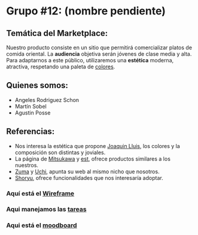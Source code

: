 # Grupo #12: (nombre pendiente)

## Temática del Marketplace:
Nuestro producto consiste en un sitio que permitirá comercializar platos de comida oriental. La **audiencia** objetiva serán jóvenes de clase media y alta. Para adaptarnos a este público, utilizaremos una **estética** moderna, atractiva, respetando una paleta de [colores](https://coolors.co/f4d8cd-edb183-2e282a-f15152-bdf7b7).

## Quienes somos:
- Angeles Rodriguez Schon
- Martín Sobel
- Agustin Posse

## Referencias:
- Nos interesa la estética que propone [Joaquin Lluis](https://www.instagram.com/joaquinlluis/?hl=es-la), los colores y la composición son distintas y joviales.
- La página de [Mitsukawa](http://sushi-mitsukawa.jp/) y [est](https://www.est-restaurant.de/language/de/gallery/), ofrece productos similares a los nuestros.
- [Zuma](https://zumarestaurant.com) y [Uchi](http://uchihackney.com/), apunta su web al mismo nicho que nosotros.
- [Shoryu](https://shoryuramen.com), ofrece funcionalidades que nos interesaría adoptar.

### Aquí está el [Wireframe](https://www.figma.com/file/pqUZxQZuOz3DlQn6QOZH6R/Sushi-E-commerce-Webpage?node-id=0%3A1)

### Aqui manejamos las [tareas](https://app.asana.com/0/1196241723931905/board)

### Aqui está el [moodboard](https://github.com/MartinSobel/Proyecto-Integrador-DH/blob/master/moodboard.pdf)
